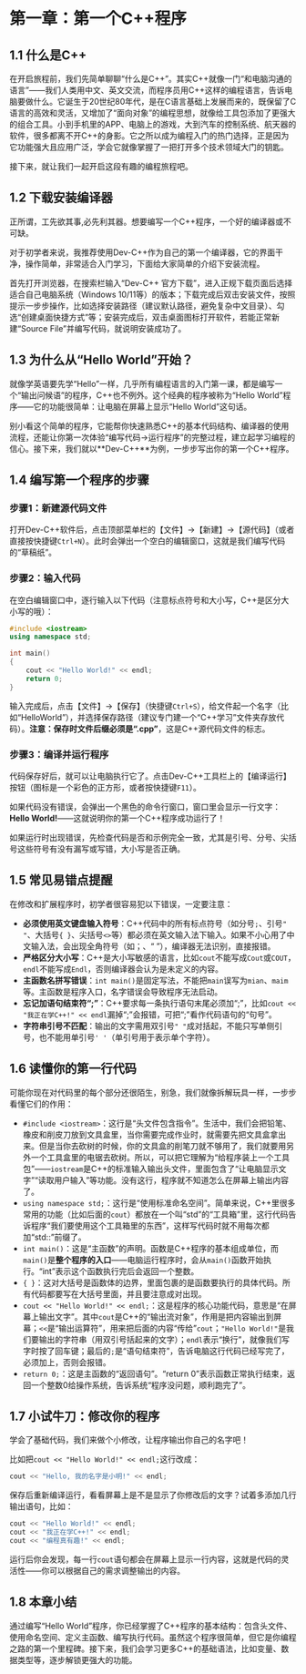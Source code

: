 # 第一章：第一个C++程序



## 1.1 什么是C++

在开启旅程前，我们先简单聊聊“什么是C++”。其实C++就像一门“和电脑沟通的语言”——我们人类用中文、英文交流，而程序员用C++这样的编程语言，告诉电脑要做什么。它诞生于20世纪80年代，是在C语言基础上发展而来的，既保留了C语言的高效和灵活，又增加了“面向对象”的编程思想，就像给工具包添加了更强大的组合工具。小到手机里的APP、电脑上的游戏，大到汽车的控制系统、航天器的软件，很多都离不开C++的身影。它之所以成为编程入门的热门选择，正是因为它功能强大且应用广泛，学会它就像掌握了一把打开多个技术领域大门的钥匙。

接下来，就让我们一起开启这段有趣的编程旅程吧。



## 1.2 下载安装编译器

正所谓，工先欲其事,必先利其器。想要编写一个C++程序，一个好的编译器或不可缺。

对于初学者来说，我推荐使用Dev-C++作为自己的第一个编译器，它的界面干净，操作简单，非常适合入门学习，下面给大家简单的介绍下安装流程。

首先打开浏览器，在搜索栏输入“Dev-C++ 官方下载”，进入正规下载页面后选择适合自己电脑系统（Windows 10/11等）的版本；下载完成后双击安装文件，按照提示一步步操作，比如选择安装路径（建议默认路径，避免复杂中文目录）、勾选“创建桌面快捷方式”等；安装完成后，双击桌面图标打开软件，若能正常新建“Source File”并编写代码，就说明安装成功了。



## 1.3  为什么从“Hello World”开始？

就像学英语要先学“Hello”一样，几乎所有编程语言的入门第一课，都是编写一个“输出问候语”的程序，C++也不例外。这个经典的程序被称为“Hello World”程序——它的功能很简单：让电脑在屏幕上显示“Hello World”这句话。

别小看这个简单的程序，它能帮你快速熟悉C++的基本代码结构、编译器的使用流程，还能让你第一次体验“编写代码→运行程序”的完整过程，建立起学习编程的信心。接下来，我们就以**Dev-C++**为例，一步步写出你的第一个C++程序。



## 1.4 编写第一个程序的步骤

### 步骤1：新建源代码文件

打开Dev-C++软件后，点击顶部菜单栏的【文件】→【新建】→【源代码】（或者直接按快捷键`Ctrl+N`）。此时会弹出一个空白的编辑窗口，这就是我们编写代码的“草稿纸”。

### 步骤2：输入代码

在空白编辑窗口中，逐行输入以下代码（注意标点符号和大小写，C++是区分大小写的哦）：

```cpp
#include <iostream>
using namespace std;

int main()
{
    cout << "Hello World!" << endl;
    return 0;
}
```

输入完成后，点击【文件】→【保存】（快捷键`Ctrl+S`），给文件起一个名字（比如“HelloWorld”），并选择保存路径（建议专门建一个“C++学习”文件夹存放代码）。**注意：保存时文件后缀必须是“.cpp”**，这是C++源代码文件的标志。

### 步骤3：编译并运行程序

代码保存好后，就可以让电脑执行它了。点击Dev-C++工具栏上的【编译运行】按钮（图标是一个彩色的正方形，或者按快捷键`F11`）。

如果代码没有错误，会弹出一个黑色的命令行窗口，窗口里会显示一行文字：**Hello World!**——这就说明你的第一个C++程序成功运行了！

如果运行时出现错误，先检查代码是否和示例完全一致，尤其是引号、分号、尖括号这些符号有没有漏写或写错，大小写是否正确。



## 1.5 常见易错点提醒

在修改和扩展程序时，初学者很容易犯以下错误，一定要注意：

- **必须使用英文键盘输入符号**：C++代码中的所有标点符号（如分号`;`、引号`" "`、大括号`{ }`、尖括号`<>`等）都必须在英文输入法下输入。如果不小心用了中文输入法，会出现全角符号（如；、“ ”），编译器无法识别，直接报错。
- **严格区分大小写**：C++是大小写敏感的语言，比如`cout`不能写成`Cout`或`COUT`，`endl`不能写成`Endl`，否则编译器会认为是未定义的内容。
- **主函数名拼写错误**：`int main()`是固定写法，不能把`main`误写为`mian`、`maim`等。主函数是程序入口，名字错误会导致程序无法启动。
- **忘记加语句结束符“;”**：C++要求每一条执行语句末尾必须加“;”，比如`cout << "我正在学C++!" << endl`漏掉“;”会报错，可把“;”看作代码语句的“句号”。
- **字符串引号不匹配**：输出的文字需用双引号`" "`成对括起，不能只写单侧引号，也不能用单引号`' '`（单引号用于表示单个字符）。



## 1.6 读懂你的第一行代码

可能你现在对代码里的每个部分还很陌生，别急，我们就像拆解玩具一样，一步步看懂它们的作用：

- `#include <iostream>`：这行是“头文件包含指令”。生活中，我们会把铅笔、橡皮和削皮刀放到文具盒里，当你需要完成作业时，就需要先把文具盒拿出来。但是当你去砍树的时候，你的文具盒的削笔刀就不够用了，我们就要用另外一个工具盒里的电锯去砍树。所以，可以把它理解为“给程序装上一个工具包”——`iostream`是C++的标准输入输出头文件，里面包含了“让电脑显示文字”“读取用户输入”等功能。没有这行，程序就不知道怎么在屏幕上输出内容了。
- `using namespace std;`：这行是“使用标准命名空间”。简单来说，C++里很多常用的功能（比如后面的`cout`）都放在一个叫“std”的“工具箱”里，这行代码告诉程序“我们要使用这个工具箱里的东西”，这样写代码时就不用每次都加“std::”前缀了。
- `int main()`：这是“主函数”的声明。函数是C++程序的基本组成单位，而`main()`是**整个程序的入口**——电脑运行程序时，会从`main()`函数开始执行。“int”表示这个函数执行完后会返回一个整数。
- `{ }`：这对大括号是函数体的边界，里面包裹的是函数要执行的具体代码。所有代码都要写在大括号里面，并且要注意成对出现。
- `cout << "Hello World!" << endl;`：这是程序的核心功能代码，意思是“在屏幕上输出文字”。其中`cout`是C++的“输出流对象”，作用是把内容输出到屏幕；`<<`是“输出运算符”，用来把后面的内容“传给”`cout`；`"Hello World!"`是我们要输出的字符串（用双引号括起来的文字）；`endl`表示“换行”，就像我们写字时按了回车键；最后的`;`是“语句结束符”，告诉电脑这行代码已经写完了，必须加上，否则会报错。
- `return 0;`：这是主函数的“返回语句”。“return 0”表示函数正常执行结束，返回一个整数0给操作系统，告诉系统“程序没问题，顺利跑完了”。



## 1.7 小试牛刀：修改你的程序

学会了基础代码，我们来做个小修改，让程序输出你自己的名字吧！

比如把`cout << "Hello World!" << endl;`这行改成：

```cpp
cout << "Hello, 我的名字是小明!" << endl;
```

保存后重新编译运行，看看屏幕上是不是显示了你修改后的文字？试着多添加几行输出语句，比如：

```cpp
cout << "Hello World!" << endl;
cout << "我正在学C++!" << endl;
cout << "编程真有趣!" << endl;
```

运行后你会发现，每一行`cout`语句都会在屏幕上显示一行内容，这就是代码的灵活性——你可以根据自己的需求调整输出的内容。



## 1.8 本章小结

通过编写“Hello World”程序，你已经掌握了C++程序的基本结构：包含头文件、使用命名空间、定义主函数、编写执行代码。虽然这个程序很简单，但它是你编程之路的第一个里程碑。接下来，我们会学习更多C++的基础语法，比如变量、数据类型等，逐步解锁更强大的功能。